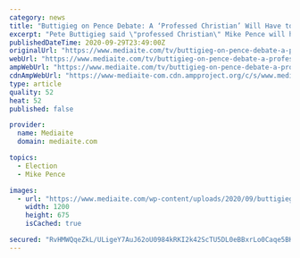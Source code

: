 ```yaml
---
category: news
title: "Buttigieg on Pence Debate: A ‘Professed Christian’ Will Have to Defend President Who Sent ‘Hush Money to a Porn Star’"
excerpt: "Pete Buttigieg said \"professed Christian\" Mike Pence will have to defend \"the character of a president who got caught sending hush money to a porn star\" during his debate with Kamala Harris next week."
publishedDateTime: 2020-09-29T23:49:00Z
originalUrl: "https://www.mediaite.com/tv/buttigieg-on-pence-debate-a-professed-christian-will-have-to-defend-president-who-sent-hush-money-to-a-porn-star/"
webUrl: "https://www.mediaite.com/tv/buttigieg-on-pence-debate-a-professed-christian-will-have-to-defend-president-who-sent-hush-money-to-a-porn-star/"
ampWebUrl: "https://www.mediaite.com/tv/buttigieg-on-pence-debate-a-professed-christian-will-have-to-defend-president-who-sent-hush-money-to-a-porn-star/amp/"
cdnAmpWebUrl: "https://www-mediaite-com.cdn.ampproject.org/c/s/www.mediaite.com/tv/buttigieg-on-pence-debate-a-professed-christian-will-have-to-defend-president-who-sent-hush-money-to-a-porn-star/amp/"
type: article
quality: 52
heat: 52
published: false

provider:
  name: Mediaite
  domain: mediaite.com

topics:
  - Election
  - Mike Pence

images:
  - url: "https://www.mediaite.com/wp-content/uploads/2020/09/buttigieg-2-1200x675.jpg"
    width: 1200
    height: 675
    isCached: true

secured: "RvHMWQqeZkL/ULigeY7AuJ62oU0984kRKI2k42ScTU5DL0eBBxrLo0Caqe5BKqC2JdaWhbTDyG7v2cN/3iz9SkWUhUhhQrptKBlljX19SZiq3eg07RSooDscxZe2YGDtJlwkDlsMEI18TB/Mq+YYW8iCPYwFmEnAxlt9uFr1ORZs7KuBoUMZtDs1oq5viiwHsIwMiTHSa1hib7MgxcUo8qtuUNnAO0xQDEsuHxsfDyE6PamfLii+sTmDaTsAYqwVuCUx39druf4Pdv4v6r15MBTO+3eD2ZI6OJ5lTmu3pA/81pdVSGdzs8vGGlT6kvCEygCe86twUcM1n4l1heM4stAD9shh2T4nzQoQdULzJ/M=;/GDEjoETv8vhY/68JzLWZg=="
---
```



